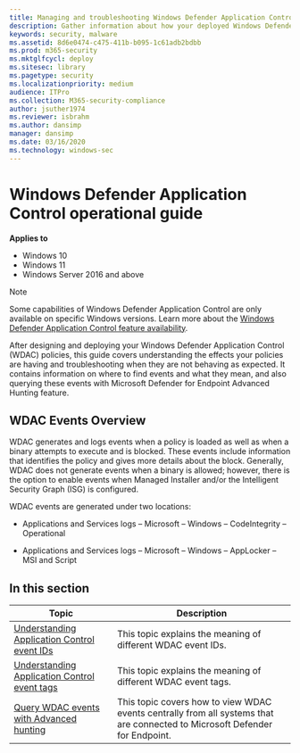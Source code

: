 ```yaml
---
title: Managing and troubleshooting Windows Defender Application Control policies (Windows)
description: Gather information about how your deployed Windows Defender Application Control policies are behaving.
keywords: security, malware
ms.assetid: 8d6e0474-c475-411b-b095-1c61adb2bdbb
ms.prod: m365-security
ms.mktglfcycl: deploy
ms.sitesec: library
ms.pagetype: security
ms.localizationpriority: medium
audience: ITPro
ms.collection: M365-security-compliance
author: jsuther1974
ms.reviewer: isbrahm
ms.author: dansimp
manager: dansimp
ms.date: 03/16/2020
ms.technology: windows-sec
---
```


# Windows Defender Application Control operational guide

**Applies to**

- Windows 10
- Windows 11
- Windows Server 2016 and above

> [!NOTE]
> Some capabilities of Windows Defender Application Control are only available on specific Windows versions. Learn more about the [Windows Defender Application Control feature availability](feature-availability.md).

After designing and deploying your Windows Defender Application Control (WDAC) policies, this guide covers understanding the effects your policies are having and troubleshooting when they are not behaving as expected. It contains information on where to find events and what they mean, and also querying these events with Microsoft Defender for Endpoint Advanced Hunting feature.

## WDAC Events Overview

WDAC generates and logs events when a policy is loaded as well as when a binary attempts to execute and is blocked. These events include information that identifies the policy and gives more details about the block. Generally, WDAC does not generate events when a binary is allowed; however, there is the option to enable events when Managed Installer and/or the Intelligent Security Graph (ISG) is configured.

WDAC events are generated under two locations:

 - Applications and Services logs – Microsoft – Windows – CodeIntegrity – Operational
 
 - Applications and Services logs – Microsoft – Windows – AppLocker – MSI and Script

## In this section

| Topic | Description |
| - | - |
| [Understanding Application Control event IDs](event-id-explanations.md) | This topic explains the meaning of different WDAC event IDs. |
| [Understanding Application Control event tags](event-tag-explanations.md) | This topic explains the meaning of different WDAC event tags. |
| [Query WDAC events with Advanced hunting](querying-application-control-events-centrally-using-advanced-hunting.md) | This topic covers how to view WDAC events centrally from all systems that are connected to Microsoft Defender for Endpoint. |
